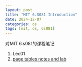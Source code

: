 ```yaml
---
layout: post
title: "MIT 6.S081 Introduction"
date: 2024-12-07
categories: os
tags: [mit, os, 6s081]
---
```


对MIT 6.s081的课程笔记

1. Lec01
3. [page tables notes and lab](https://leochame.github.io/os/mit-6s081-lec05)
